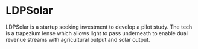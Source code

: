 # LDPSolar
LDPSolar is a startup seeking investment to develop a pilot study. The tech is a trapezium lense which allows light to pass underneath to enable dual revenue streams with agricultural output and solar output. 
